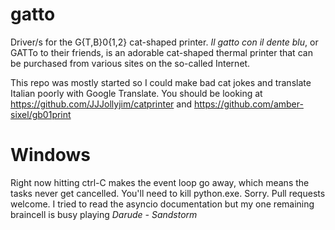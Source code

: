 # gatto
Driver/s for the G{T,B}0{1,2} cat-shaped printer. _Il gatto con il dente blu_, or GATTo to their friends, is an adorable cat-shaped thermal printer that can be purchased from various sites on the so-called Internet.

This repo was mostly started so I could make bad cat jokes and translate Italian poorly with Google Translate.
You should be looking at https://github.com/JJJollyjim/catprinter and https://github.com/amber-sixel/gb01print

# Windows

Right now hitting ctrl-C makes the event loop go away, which means the tasks never get cancelled. You'll need to kill python.exe. Sorry. Pull requests welcome. I tried to read the asyncio documentation but my one remaining braincell is busy playing *Darude - Sandstorm*
